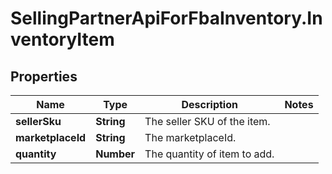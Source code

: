 # SellingPartnerApiForFbaInventory.InventoryItem

## Properties
Name | Type | Description | Notes
------------ | ------------- | ------------- | -------------
**sellerSku** | **String** | The seller SKU of the item. | 
**marketplaceId** | **String** | The marketplaceId. | 
**quantity** | **Number** | The quantity of item to add. | 


